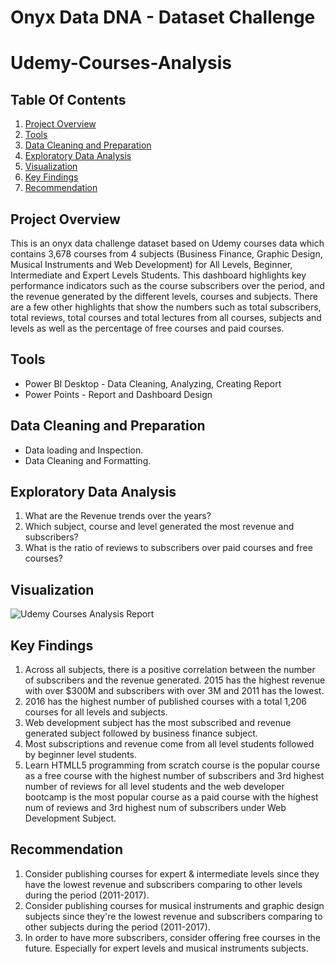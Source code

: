 # Onyx Data DNA - Dataset Challenge
# Udemy-Courses-Analysis

## Table Of Contents

1. [Project Overview](#project-overview)
2. [Tools](#tools)
3. [Data Cleaning and Preparation](#data-cleaning-and-preparation)
4. [Exploratory Data Analysis](#exploratory-data-analysis)
5. [Visualization](#visualization)
6. [Key Findings](#key-findings)
7. [Recommendation](#recommendation)

## Project Overview
This is an onyx data challenge dataset based on Udemy courses data which contains 3,678 courses from 4 subjects (Business Finance, Graphic Design, Musical Instruments and Web Development) for All Levels, Beginner, Intermediate and Expert Levels Students. This dashboard highlights key performance indicators such as the course subscribers over the period, and the revenue generated by the different levels, courses and subjects. There are a few other highlights that show the numbers such as total subscribers, total reviews, total courses and total lectures from all courses, subjects and levels as well as the percentage of free courses and paid courses.

## Tools
* Power BI Desktop - Data Cleaning, Analyzing, Creating Report
* Power Points     - Report and Dashboard Design

## Data Cleaning and Preparation
- Data loading and Inspection.
- Data Cleaning and Formatting.

## Exploratory Data Analysis
1. What are the Revenue trends over the years?
2. Which subject, course and level generated the most revenue and subscribers?
3. What is the ratio of reviews to subscribers over paid courses and free courses?

## Visualization
![Udemy Courses Analysis Report](https://github.com/Zay-Yar-Htay/Udemy-Courses-Analysis/assets/157587547/a3ef9619-48d3-45a6-a941-7978075e5b28)

## Key Findings
1. Across all subjects, there is a positive correlation between the number of subscribers and the revenue generated. 2015 has the highest revenue with over $300M and subscribers with over 3M and 2011 has the lowest.
2. 2016 has the highest number of published courses with a total 1,206 courses for all levels and subjects.
3. Web development subject has the most subscribed and revenue generated subject followed by business finance subject.
4. Most subscriptions and revenue come from all level students followed by beginner level students.
5. Learn HTMLL5 programming from scratch course is the popular course as a free course with the highest number of subscribers and 3rd highest number of reviews for all level students and the web developer bootcamp is the most popular course as a paid course with the highest num of reviews and 3rd highest num of subscribers under Web Development Subject.

## Recommendation
1. Consider publishing courses for expert & intermediate levels since they have the lowest revenue and subscribers comparing to other levels during the period (2011-2017).
2. Consider publishing courses for musical instruments and graphic design subjects since they're the lowest revenue and subscribers comparing to other subjects during the period (2011-2017).
3. In order to have more subscribers, consider offering free courses in the future. Especially for expert levels and musical instruments subjects.
